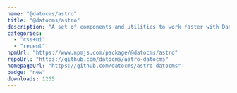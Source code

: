 ```yaml
---
name: "@datocms/astro"
title: "@datocms/astro"
description: "A set of components and utilities to work faster with DatoCMS in Astro projects."
categories:
  - "css+ui"
  - "recent"
npmUrl: "https://www.npmjs.com/package/@datocms/astro"
repoUrl: "https://github.com/datocms/astro-datocms"
homepageUrl: "https://github.com/datocms/astro-datocms"
badge: "new"
downloads: 1265
---
```

